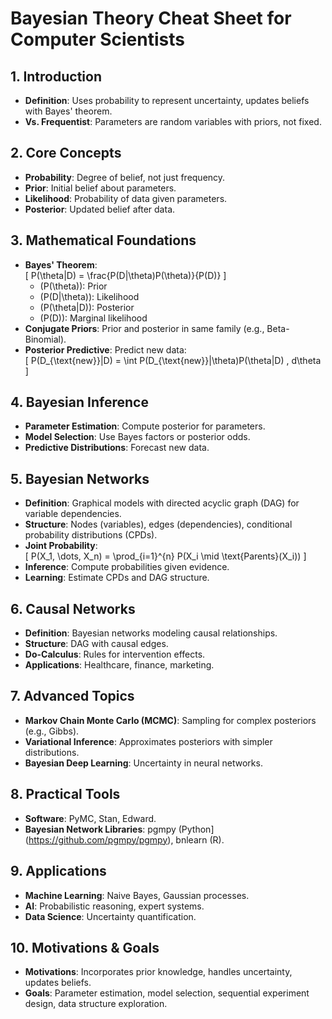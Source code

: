 # Bayesian Theory Cheat Sheet for Computer Scientists

## 1. Introduction
- **Definition**: Uses probability to represent uncertainty, updates beliefs with Bayes' theorem.
- **Vs. Frequentist**: Parameters are random variables with priors, not fixed.

## 2. Core Concepts
- **Probability**: Degree of belief, not just frequency.
- **Prior**: Initial belief about parameters.
- **Likelihood**: Probability of data given parameters.
- **Posterior**: Updated belief after data.

## 3. Mathematical Foundations
- **Bayes' Theorem**:  
  \[
  P(\theta|D) = \frac{P(D|\theta)P(\theta)}{P(D)}
  \]
  - \(P(\theta)\): Prior
  - \(P(D|\theta)\): Likelihood
  - \(P(\theta|D)\): Posterior
  - \(P(D)\): Marginal likelihood
- **Conjugate Priors**: Prior and posterior in same family (e.g., Beta-Binomial).
- **Posterior Predictive**: Predict new data:  
  \[
  P(D_{\text{new}}|D) = \int P(D_{\text{new}}|\theta)P(\theta|D) \, d\theta
  \]

## 4. Bayesian Inference
- **Parameter Estimation**: Compute posterior for parameters.
- **Model Selection**: Use Bayes factors or posterior odds.
- **Predictive Distributions**: Forecast new data.

## 5. Bayesian Networks
- **Definition**: Graphical models with directed acyclic graph (DAG) for variable dependencies.
- **Structure**: Nodes (variables), edges (dependencies), conditional probability distributions (CPDs).
- **Joint Probability**:  
  \[
  P(X_1, \dots, X_n) = \prod_{i=1}^{n} P(X_i \mid \text{Parents}(X_i))
  \]
- **Inference**: Compute probabilities given evidence.
- **Learning**: Estimate CPDs and DAG structure.

## 6. Causal Networks
- **Definition**: Bayesian networks modeling causal relationships.
- **Structure**: DAG with causal edges.
- **Do-Calculus**: Rules for intervention effects.
- **Applications**: Healthcare, finance, marketing.

## 7. Advanced Topics
- **Markov Chain Monte Carlo (MCMC)**: Sampling for complex posteriors (e.g., Gibbs).
- **Variational Inference**: Approximates posteriors with simpler distributions.
- **Bayesian Deep Learning**: Uncertainty in neural networks.

## 8. Practical Tools
- **Software**: PyMC, Stan, Edward.
- **Bayesian Network Libraries**: pgmpy (Python](https://github.com/pgmpy/pgmpy), bnlearn (R).

## 9. Applications
- **Machine Learning**: Naive Bayes, Gaussian processes.
- **AI**: Probabilistic reasoning, expert systems.
- **Data Science**: Uncertainty quantification.

## 10. Motivations & Goals
- **Motivations**: Incorporates prior knowledge, handles uncertainty, updates beliefs.
- **Goals**: Parameter estimation, model selection, sequential experiment design, data structure exploration.